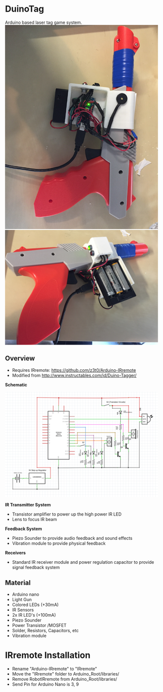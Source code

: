 # DuinoTag
Arduino based laser tag game system.
<img src="/pic/IMG_0145.JPG" alt="pic" width="600">
<img src="/pic/IMG_0146.JPG" alt="pic" width="600">
## Overview
- Requires IRremote: https://github.com/z3t0/Arduino-IRremote
- Modified from http://www.instructables.com/id/Duino-Tagger/

**Schematic**

<img src="/pic/Schematic.png" alt="pic" width="600">

**IR Transmitter System**
- Transistor amplifier to power up the high power IR LED
- Lens to focus IR beam

**Feedback System**
- Piezo Sounder to provide audio feedback and sound effects
- Vibration module to provide physical feedback

**Receivers**
- Standard IR receiver module and power regulation capacitor to provide signal feedback system

## Material
- Arduino nano
- Light Gun
- Colored LEDs (+30mA)
- IR Sensors
- 2x IR LED's (+100mA)
- Piezo Sounder
- Power Transistor /MOSFET
- Solder, Resistors, Capacitors, etc
- Vibration module

# IRremote Installation
- Rename "Arduino-IRremote" to "IRremote"
- Move the "IRremote" folder to Arduino_Root/libraries/
- Remove RobotIRremote from Arduino_Root/libraries/
- Send Pin for Arduino Nano is 3, 9
